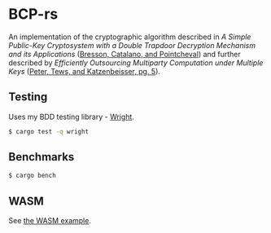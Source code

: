 # BCP-rs

An implementation of the cryptographic algorithm described in 
*A Simple Public-Key Cryptosystem with a Double Trapdoor Decryption 
Mechanism and its Applications* 
([Bresson, Catalano, and Pointcheval](https://iacr.org/archive/asiacrypt2003/01_Session01/03_106/28940037.pdf))
and further described by *Efficiently Outsourcing Multiparty 
Computation under Multiple Keys*
([Peter, Tews, and Katzenbeisser, pg. 5](https://eprint.iacr.org/2013/013.pdf#page=5)).

## Testing

Uses my BDD testing library - [Wright](https://github.com/CoBrooks/wright).

```bash
$ cargo test -q wright
```

## Benchmarks

```bash
$ cargo bench
```

## WASM

See [the WASM example](./WASM-example).
